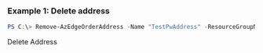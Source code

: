 ### Example 1: Delete address
```powershell
PS C:\> Remove-AzEdgeOrderAddress -Name "TestPwAddress" -ResourceGroupName "resourceGroupName" -SubscriptionId SubscriptionId
```
Delete Address